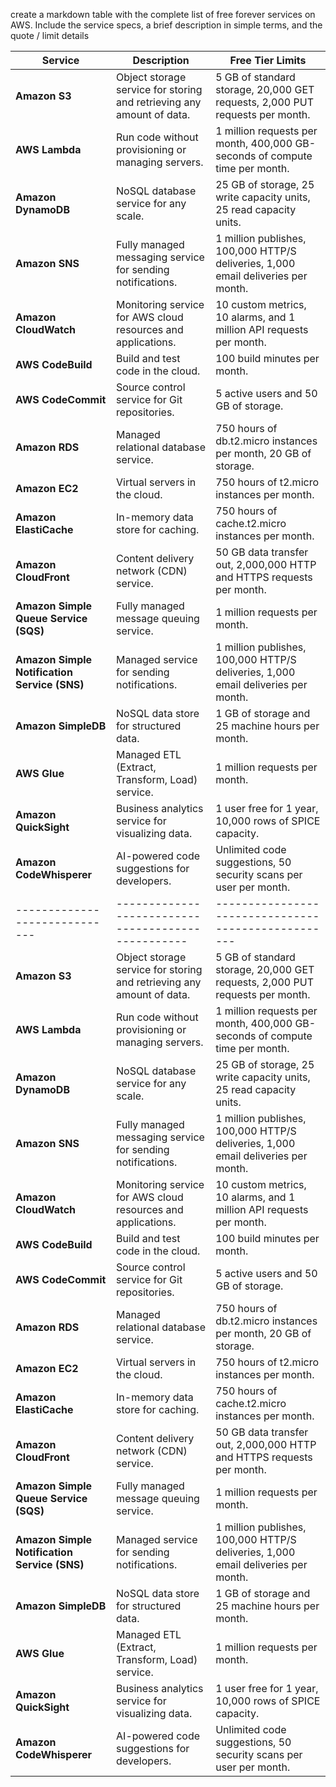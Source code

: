 create a markdown table with the complete list of free forever services on AWS. Include the service specs, a brief description in simple terms, and the quote / limit details

|   Service                                        |   Description                                                             |   Free Tier Limits                                                                    |
|  ----------------------------------------------  |  -----------------------------------------------------------------------  |  -----------------------------------------------------------------------------------  |
|   **Amazon S3**                                  |   Object storage service for storing and retrieving any amount of data.   |   5 GB of standard storage, 20,000 GET requests, 2,000 PUT requests per month.        |
|   **AWS Lambda**                                 |   Run code without provisioning or managing servers.                      |   1 million requests per month, 400,000 GB-seconds of compute time per month.         |
|   **Amazon DynamoDB**                            |   NoSQL database service for any scale.                                   |   25 GB of storage, 25 write capacity units, 25 read capacity units.                  |
|   **Amazon SNS**                                 |   Fully managed messaging service for sending notifications.              |   1 million publishes, 100,000 HTTP/S deliveries, 1,000 email deliveries per month.   |
|   **Amazon CloudWatch**                          |   Monitoring service for AWS cloud resources and applications.            |   10 custom metrics, 10 alarms, and 1 million API requests per month.                 |
|   **AWS CodeBuild**                              |   Build and test code in the cloud.                                       |   100 build minutes per month.                                                        |
|   **AWS CodeCommit**                             |   Source control service for Git repositories.                            |   5 active users and 50 GB of storage.                                                |
|   **Amazon RDS**                                 |   Managed relational database service.                                    |   750 hours of db.t2.micro instances per month, 20 GB of storage.                     |
|   **Amazon EC2**                                 |   Virtual servers in the cloud.                                           |   750 hours of t2.micro instances per month.                                          |
|   **Amazon ElastiCache**                         |   In-memory data store for caching.                                       |   750 hours of cache.t2.micro instances per month.                                    |
|   **Amazon CloudFront**                          |   Content delivery network (CDN) service.                                 |   50 GB data transfer out, 2,000,000 HTTP and HTTPS requests per month.               |
|   **Amazon Simple Queue Service (SQS)**          |   Fully managed message queuing service.                                  |   1 million requests per month.                                                       |
|   **Amazon Simple Notification Service (SNS)**   |   Managed service for sending notifications.                              |   1 million publishes, 100,000 HTTP/S deliveries, 1,000 email deliveries per month.   |
|   **Amazon SimpleDB**                            |   NoSQL data store for structured data.                                   |   1 GB of storage and 25 machine hours per month.                                     |
|   **AWS Glue**                                   |   Managed ETL (Extract, Transform, Load) service.                         |   1 million requests per month.                                                       |
|   **Amazon QuickSight**                          |   Business analytics service for visualizing data.                        |   1 user free for 1 year, 10,000 rows of SPICE capacity.                              |
| **Amazon CodeWhisperer**    | AI-powered code suggestions for developers.      | Unlimited code suggestions, 50 security scans per user per month. || Service                     | Description                                      | Free Tier Limits                                   |
|-----------------------------|--------------------------------------------------|---------------------------------------------------|
| **Amazon S3**               | Object storage service for storing and retrieving any amount of data. | 5 GB of standard storage, 20,000 GET requests, 2,000 PUT requests per month. |
| **AWS Lambda**              | Run code without provisioning or managing servers. | 1 million requests per month, 400,000 GB-seconds of compute time per month. |
| **Amazon DynamoDB**         | NoSQL database service for any scale.           | 25 GB of storage, 25 write capacity units, 25 read capacity units. |
| **Amazon SNS**              | Fully managed messaging service for sending notifications. | 1 million publishes, 100,000 HTTP/S deliveries, 1,000 email deliveries per month. |
| **Amazon CloudWatch**       | Monitoring service for AWS cloud resources and applications. | 10 custom metrics, 10 alarms, and 1 million API requests per month. |
| **AWS CodeBuild**           | Build and test code in the cloud.                | 100 build minutes per month.                      |
| **AWS CodeCommit**          | Source control service for Git repositories.     | 5 active users and 50 GB of storage.              |
| **Amazon RDS**              | Managed relational database service.              | 750 hours of db.t2.micro instances per month, 20 GB of storage. |
| **Amazon EC2**              | Virtual servers in the cloud.                     | 750 hours of t2.micro instances per month.        |
| **Amazon ElastiCache**      | In-memory data store for caching.                 | 750 hours of cache.t2.micro instances per month.  |
| **Amazon CloudFront**       | Content delivery network (CDN) service.          | 50 GB data transfer out, 2,000,000 HTTP and HTTPS requests per month. |
| **Amazon Simple Queue Service (SQS)** | Fully managed message queuing service. | 1 million requests per month.                      |
| **Amazon Simple Notification Service (SNS)** | Managed service for sending notifications. | 1 million publishes, 100,000 HTTP/S deliveries, 1,000 email deliveries per month. |
| **Amazon SimpleDB**         | NoSQL data store for structured data.             | 1 GB of storage and 25 machine hours per month.   |
| **AWS Glue**                | Managed ETL (Extract, Transform, Load) service.  | 1 million requests per month.                      |
| **Amazon QuickSight**       | Business analytics service for visualizing data. | 1 user free for 1 year, 10,000 rows of SPICE capacity. |
| **Amazon CodeWhisperer**    | AI-powered code suggestions for developers.      | Unlimited code suggestions, 50 security scans per user per month. |
